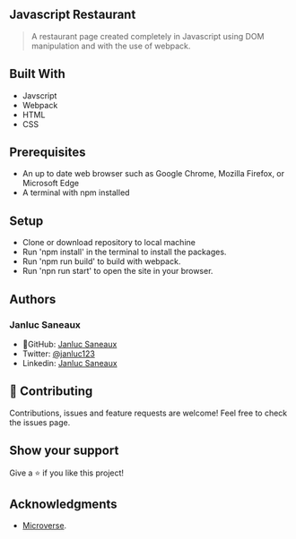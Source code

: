 ## Javascript Restaurant

> A restaurant page created completely in Javascript using DOM manipulation and with the use of webpack.


## Built With

- Javscript
- Webpack
- HTML
- CSS

## Prerequisites

- An up to date web browser such as Google Chrome, Mozilla Firefox, or Microsoft Edge
- A terminal with npm installed

## Setup
- Clone or download repository to local machine
- Run 'npm install' in the terminal to install the packages.
- Run 'npm run build' to build with webpack.
- Run 'npn run start' to open the site in your browser.

## Authors
### Janluc Saneaux
- 👤GitHub: [Janluc Saneaux](https://github.com/janluc)
- Twitter: [@janluc123](https://twitter.com/janluc123)
- Linkedin: [Janluc Saneaux](https://www.linkedin.com/in/janluc-saneaux-91707a1b4/)

## 🤝 Contributing

Contributions, issues and feature requests are welcome!
Feel free to check the issues page.

## Show your support

Give a ⭐️ if you like this project!

## Acknowledgments

- [Microverse](https://www.microverse.org/).
